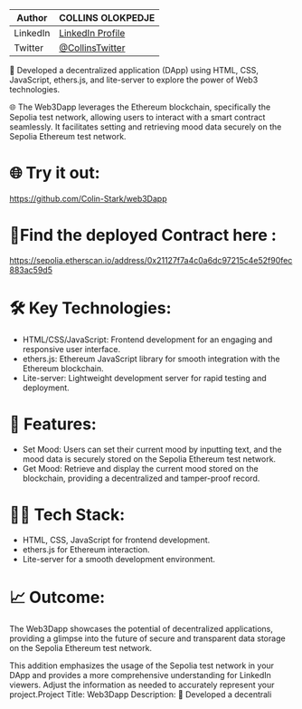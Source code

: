 | Author               | COLLINS OLOKPEDJE    |
|----------------------|----------------------|
| LinkedIn             | [LinkedIn Profile](https://www.linkedin.com/in/collins-olokpedje/) |
| Twitter              | [@CollinsTwitter](https://twitter.com/Freaking_Colin) |



🚀 Developed a decentralized application (DApp) using HTML, CSS, JavaScript, ethers.js, and lite-server to explore the power of Web3 technologies.

🌐 The Web3Dapp leverages the Ethereum blockchain, specifically the Sepolia test network, allowing users to interact with a smart contract seamlessly. It facilitates setting and retrieving mood data securely on the Sepolia Ethereum test network.

# 🌐 Try it out: 
https://github.com/Colin-Stark/web3Dapp

# 🌟Find the deployed Contract here : 
https://sepolia.etherscan.io/address/0x21127f7a4c0a6dc97215c4e52f90fec883ac59d5

# 🛠️ Key Technologies:
- HTML/CSS/JavaScript: Frontend development for an engaging and responsive user interface.
- ethers.js: Ethereum JavaScript library for smooth integration with the Ethereum blockchain.
- Lite-server: Lightweight development server for rapid testing and deployment.

# 🌟 Features:
- Set Mood: Users can set their current mood by inputting text, and the mood data is securely stored on the Sepolia Ethereum test network.
- Get Mood: Retrieve and display the current mood stored on the blockchain, providing a decentralized and tamper-proof record.

# 👩‍💻 Tech Stack:
- HTML, CSS, JavaScript for frontend development.
- ethers.js for Ethereum interaction.
- Lite-server for a smooth development environment.

# 📈 Outcome:
The Web3Dapp showcases the potential of decentralized applications, providing a glimpse into the future of secure and transparent data storage on the Sepolia Ethereum test network.

This addition emphasizes the usage of the Sepolia test network in your DApp and provides a more comprehensive understanding for LinkedIn viewers. Adjust the information as needed to accurately represent your project.Project Title: Web3Dapp Description: 🚀 Developed a decentrali
